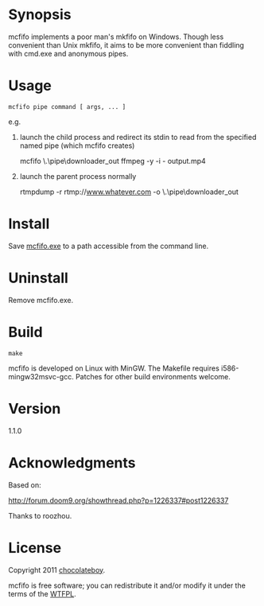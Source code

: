 # Synopsis <a name="Synopsis"></a>

mcfifo implements a poor man's mkfifo on Windows. Though less convenient than Unix mkfifo, it aims to be more
convenient than fiddling with cmd.exe and anonymous pipes.

# Usage <a name="Usage"></a>

    mcfifo pipe command [ args, ... ]

e.g.

1) launch the child process and redirect its stdin to read from the specified named pipe (which mcfifo creates)

    mcfifo \\.\pipe\downloader_out ffmpeg -y -i - output.mp4

2) launch the parent process normally

    rtmpdump -r rtmp://www.whatever.com -o \\.\pipe\\downloader_out

# Install <a name="Install"></a>

Save [mcfifo.exe](http://github.com/downloads/chocolateboy/mcfifo/mcfifo-1.0.1.exe) to a path accessible from the command line.

# Uninstall <a name="Uninstall"></a>

Remove mcfifo.exe.

# Build <a name="Build"></a>

    make

mcfifo is developed on Linux with MinGW. The Makefile requires i586-mingw32msvc-gcc. Patches
for other build environments welcome.

# Version <a name="Version"></a>

1.1.0

# Acknowledgments <a name="Acknowledgments"></a>

Based on:

http://forum.doom9.org/showthread.php?p=1226337#post1226337

Thanks to roozhou.

# License <a name="License"></a>

Copyright 2011 [chocolateboy](mailto:chocolate@cpan.org).

mcfifo is free software; you can redistribute it and/or modify it under the terms of the [WTFPL](http://sam.zoy.org/wtfpl/).

